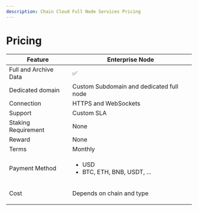 ```yaml
---
description: Chain Cloud Full Node Services Pricing
---
```


# Pricing
<!-- 
| Feature               | Protocol Node                                             | Enterprise Node                                           |
| --------------------- | --------------------------------------------------------- | --------------------------------------------------------- |
| Full and Archive Data | ✅                                                         | ✅                                                         |
| Dedicated domain      | None                                                      | Custom Subdomain and dedicated full node                  |
| Connection            | HTTPS and WebSockets                                      | HTTPS and WebSockets                                      |
| Support               | Custom SLA                                                | Custom SLA                                                |
| Staking Requirement   | 100,000 XCN                                               | None                                                      |
| Reward                | Based on the amount of nodes deployed in the chains       | None                                                      |
| Terms                 | Monthly                                                   | Monthly                                                   |
| Payment Method        | <ul><li>XCN, USDC, ETH</li></ul>                          | <ul><li>XCN, USDC, ETH</li></ul>                          |
| Cost                  | <p>1,000,000,000 XCN per month<br/>(20% off with XCN)</p> | <p>1,500,000,000 XCN per month<br/>(20% off with XCN)</p> |
 -->

| Feature               | Enterprise Node                                           |
| --------------------- | --------------------------------------------------------- |
| Full and Archive Data | ✅                                                         |
| Dedicated domain      | Custom Subdomain and dedicated full node                  |
| Connection            | HTTPS and WebSockets                                      |
| Support               | Custom SLA                                                |
| Staking Requirement   | None                                                      |
| Reward                | None                                                      |
| Terms                 | Monthly                                                   |
| Payment Method        | <ul><li>USD</li><li>BTC, ETH, BNB, USDT, ...</li></ul>    |
| Cost                  | <p>Depends on chain and type</p>                          |